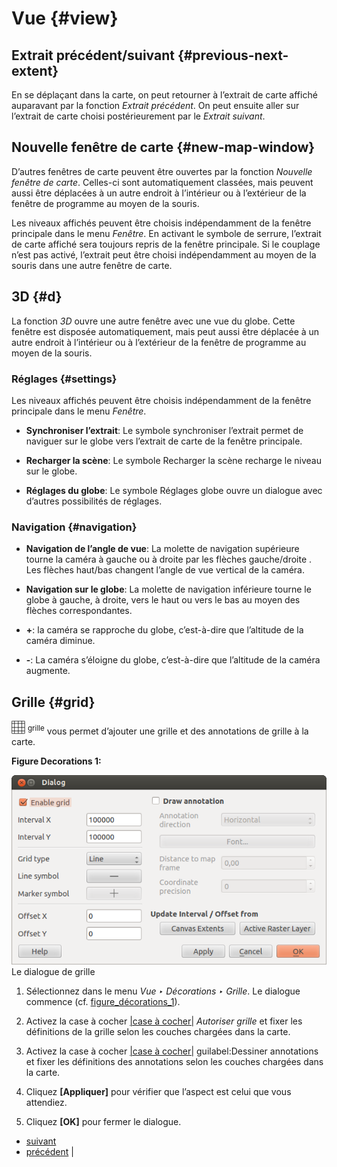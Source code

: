 # Vue {#view}

## Extrait précédent/suivant {#previous-next-extent}

En se déplaçant dans la carte, on peut retourner à l’extrait de carte affiché auparavant par la fonction *Extrait précédent*. On peut ensuite aller sur l’extrait de carte choisi postérieurement par le *Extrait suivant*.

## Nouvelle fenêtre de carte {#new-map-window}

D’autres fenêtres de carte peuvent être ouvertes par la fonction *Nouvelle fenêtre de carte*. Celles-ci sont automatiquement classées, mais peuvent aussi être déplacées à un autre endroit à l’intérieur ou à l’extérieur de la fenêtre de programme au moyen de la souris.

Les niveaux affichés peuvent être choisis indépendamment de la fenêtre principale dans le menu *Fenêtre*. En activant le symbole de serrure, l’extrait de carte affiché sera toujours repris de la fenêtre principale. Si le couplage n’est pas activé, l’extrait peut être choisi indépendamment au moyen de la souris dans une autre fenêtre de carte.

## 3D {#d}

La fonction *3D* ouvre une autre fenêtre avec une vue du globe. Cette fenêtre est disposée automatiquement, mais peut aussi être déplacée à un autre endroit à l’intérieur ou à l’extérieur de la fenêtre de programme au moyen de la souris.

### Réglages {#settings}

Les niveaux affichés peuvent être choisis indépendamment de la fenêtre principale dans le menu *Fenêtre*.

-   **Synchroniser l’extrait**: Le symbole synchroniser l’extrait permet de naviguer sur le globe vers l’extrait de carte de la fenêtre principale.

-   **Recharger la scène**: Le symbole Recharger la scène recharge le niveau sur le globe.

-   **Réglages du globe**: Le symbole Réglages globe ouvre un dialogue avec d’autres possibilités de réglages.

### Navigation {#navigation}

-   **Navigation de l’angle de vue**: La molette de navigation supérieure tourne la caméra à gauche ou à droite par les flèches gauche/droite . Les flèches haut/bas changent l’angle de vue vertical de la caméra.

-   **Navigation sur le globe**: La molette de navigation inférieure tourne le globe à gauche, à droite, vers le haut ou vers le bas au moyen des flèches correspondantes.

-   **+**: la caméra se rapproche du globe, c’est-à-dire que l’altitude de la caméra diminue.

-   **-**: La caméra s’éloigne du globe, c’est-à-dire que l’altitude de la caméra augmente.

## Grille {#grid}

<a href="../../images/transformed.png" class="reference internal"><img src="../../images/transformed.png" alt="transformed" /></a> <sup>grille</sup> vous permet d’ajouter une grille et des annotations de grille à la carte.

**Figure Decorations 1:**

![](../../images/grid_dialog.png)
Le dialogue de grille 

1.  Sélectionnez dans le menu *Vue ‣ Décorations ‣ Grille*. Le dialogue commence (cf. <a href="#figure-decorations-1" class="reference internal">figure_décorations_1</a>).

2.  Activez la case à cocher [<span id="id2" class="problematic">|case à cocher|</span>](#id1) *Autoriser grille* et fixer les définitions de la grille selon les couches chargées dans la carte.

3.  Activez la case à cocher [<span id="id4" class="problematic">|case à cocher|</span>](#id3) guilabel:Dessiner annotations et fixer les définitions des annotations selon les couches chargées dans la carte.

4.  Cliquez **\[Appliquer\]** pour vérifier que l’aspect est celui que vous attendiez.

5.  Cliquez **\[OK\]** pour fermer le dialogue.

-   [suivant](analysis.html "Analyse")
-   [précédent](my_maps.html "Mes cartes") |



